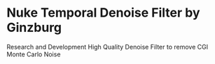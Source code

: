 # Nuke Temporal Denoise Filter by Ginzburg
Research and Development High Quality Denoise Filter to remove CGI Monte Carlo Noise
